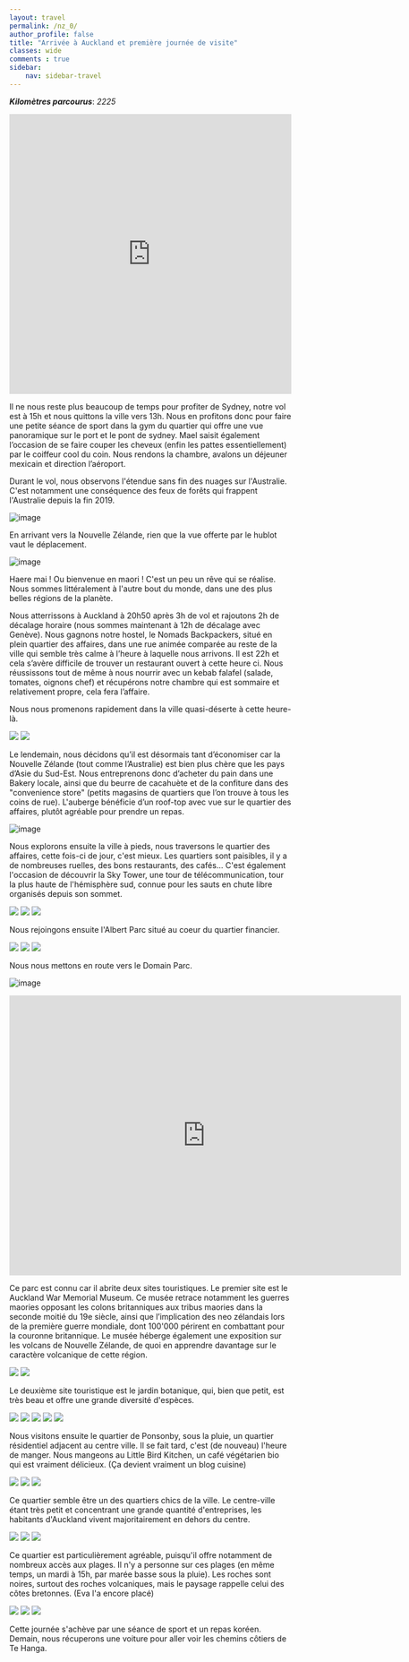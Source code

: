 ```yaml
---
layout: travel
permalink: /nz_0/
author_profile: false
title: "Arrivée à Auckland et première journée de visite"
classes: wide
comments : true
sidebar:
    nav: sidebar-travel
---
```


<!-- jQuery 1.8 or later, 33 KB -->
<script src="https://ajax.googleapis.com/ajax/libs/jquery/1.11.1/jquery.min.js"></script>

<!-- Fotorama from CDNJS, 19 KB -->
<link  href="https://cdnjs.cloudflare.com/ajax/libs/fotorama/4.6.4/fotorama.css" rel="stylesheet">
<script src="https://cdnjs.cloudflare.com/ajax/libs/fotorama/4.6.4/fotorama.js"></script>

***Kilomètres parcourus***: *2225*

<iframe src="https://www.google.com/maps/d/u/0/embed?mid=1GoQknvhxXfCiI-Xc6cKB_Bv5-_mRsaxH" width="100%" height="500" frameBorder="0"></iframe>

<br>

Il ne nous reste plus beaucoup de temps pour profiter de Sydney, notre vol est à 15h et nous quittons la ville vers 13h. Nous en profitons donc pour faire une petite séance de sport dans la gym du quartier qui offre une vue panoramique sur le port et le pont de sydney. Mael saisit également l’occasion de se faire couper les cheveux (enfin les pattes essentiellement) par le coiffeur cool du coin. Nous rendons la chambre, avalons un déjeuner mexicain et direction l’aéroport. 

Durant le vol, nous observons l'étendue sans fin des nuages sur l'Australie. C'est notamment une conséquence des feux de forêts qui frappent l'Australie depuis la fin 2019.

![image](https://drive.google.com/uc?id=1-hPkuiWxsniJ6ebQKqHwdtrXesCQprGE)

En arrivant vers la Nouvelle Zélande, rien que la vue offerte par le hublot vaut le déplacement.

![image](https://drive.google.com/uc?id=1IgLOhBcfqkk9OSoIRYipMZLXkqEk12eK)

Haere mai ! Ou bienvenue en maori ! C'est un peu un rêve qui se réalise. Nous sommes littéralement à l'autre bout du monde, dans une des plus belles régions de la planète.

Nous atterrissons à Auckland à 20h50 après 3h de vol et rajoutons 2h de décalage horaire (nous sommes maintenant à 12h de décalage avec Genève). Nous gagnons notre hostel, le Nomads Backpackers, situé en plein quartier des affaires, dans une rue animée comparée au reste de la ville qui semble très calme à l’heure à laquelle nous arrivons. Il est 22h et cela s’avère difficile de trouver un restaurant ouvert à cette heure ci. Nous réussissons tout de même à nous nourrir avec un kebab falafel (salade, tomates, oignons chef) et récupérons notre chambre qui est sommaire et relativement propre, cela fera l’affaire.

Nous nous promenons rapidement dans la ville quasi-déserte à cette heure-là.

<div class="fotorama">
  <img src="https://drive.google.com/uc?id=1xpy3vDKhCyNml023_5zMs0E0hMvh-j33">
  <img src="https://drive.google.com/uc?id=1z1Jw5-AH2rlTlgbXU3nBtSMZKrdVgBEW">
</div>

Le lendemain, nous décidons qu’il est désormais tant d’économiser car la Nouvelle Zélande (tout comme l’Australie) est bien plus chère que les pays d’Asie du Sud-Est. Nous entreprenons donc d’acheter du pain dans une Bakery locale, ainsi que du beurre de cacahuète et de la confiture dans des "convenience store" (petits magasins de quartiers que l’on trouve à tous les coins de rue). L'auberge bénéficie d’un roof-top avec vue sur le quartier des affaires, plutôt agréable pour prendre un repas. 

![image](https://drive.google.com/uc?id=10lMn-4c9U3xfBLTUGGfpSO3UV0Qj6F5p)

Nous explorons ensuite la ville à pieds, nous traversons le quartier des affaires, cette fois-ci de jour, c'est mieux. Les quartiers sont paisibles, il y a de nombreuses ruelles, des bons restaurants, des cafés... C'est également l'occasion de découvrir la Sky Tower, une tour de télécommunication, tour la plus haute de l'hémisphère sud, connue pour les sauts en chute libre organisés depuis son sommet.

<div class="fotorama">
  <img src="https://drive.google.com/uc?id=1HMYsm9VYy2K4X1fAQbw6APuqgoO_o6gv">
  <img src="https://drive.google.com/uc?id=1SPu93BMV0vXxw3-QtRW0cFpY-io7LGxw">
  <img src="https://drive.google.com/uc?id=14jA6zugDTFVaP3YwimQv_12_uWiwm9la">
</div>

Nous rejoingons ensuite l'Albert Parc situé au coeur du quartier financier.

<div class="fotorama">
  <img src="https://drive.google.com/uc?id=1vzKxZkL_7b5Ib3PA9JNmmEXbrnPJ4YUv">
  <img src="https://drive.google.com/uc?id=1HFpofmbUjoD9_92XM1ufOerLD2g8cv8R">
  <img src="https://drive.google.com/uc?id=1ktJEhMtODE85ihcTRiS46x05lZg0dapF">
</div>

Nous nous mettons en route vers le Domain Parc.

![image](https://drive.google.com/uc?id=19qZ5AUubF_PC08RlbqojgnyuzZYAs5tp)

<iframe width="700" height="500" src="https://www.youtube.com/embed/JeyDLvyYkRA" frameborder="0" allow="accelerometer; autoplay; encrypted-media; gyroscope; picture-in-picture" allowfullscreen></iframe>

<br>

Ce parc est connu car il abrite deux sites touristiques. Le premier site est le Auckland War Memorial Museum. Ce musée retrace notamment les guerres maories opposant les colons britanniques aux tribus maories dans la seconde moitié du 19e siècle, ainsi que l’implication des neo zélandais lors de la première guerre mondiale, dont 100'000 périrent en combattant pour la couronne britannique. Le musée héberge également une exposition sur les volcans de Nouvelle Zélande, de quoi en apprendre davantage sur le caractère volcanique de cette région.

<div class="fotorama">
  <img src="https://drive.google.com/uc?id=11yOXGo4f7yhoPgpqvrrjC9qmPRMb2Q7E">
  <img src="https://drive.google.com/uc?id=13ewIa3ciuVwiv53-ow8RUl6HdEuufwU4">
</div>

Le deuxième site touristique est le jardin botanique, qui, bien que petit, est très beau et offre une grande diversité d'espèces. 

<div class="fotorama">
  <img src="https://drive.google.com/uc?id=1FSrgoSEimv8eeBGsUGuPTDIpSLcQPuqF">
  <img src="https://drive.google.com/uc?id=12skHtAQ9to3vZN0A07qp5KRJfwl5VSHu">
  <img src="https://drive.google.com/uc?id=1g_rHSN4Gt3UUg2L4hfj_mXbcNMkcyIrs">
  <img src="https://drive.google.com/uc?id=1YqZPD_dqPvDN8jXeeq6281lP38eI3eQk">
  <img src="https://drive.google.com/uc?id=1Dv9FaNNnP96AzwV-jYzMKvkNAUuvvriF">
</div>

Nous visitons ensuite le quartier de Ponsonby, sous la pluie, un quartier résidentiel adjacent au centre ville. Il se fait tard, c'est (de nouveau) l'heure de manger. Nous mangeons au  Little Bird Kitchen, un café végétarien bio qui est vraiment délicieux. (Ça devient vraiment un blog cuisine)

<div class="fotorama">
  <img src="https://drive.google.com/uc?id=1f9kXg_93SiW9TslnTPik5cYavln0wImY">
  <img src="https://drive.google.com/uc?id=14Y-Yv8MbO9CMU5V2OWMm2cg-nM_f5rmI">
  <img src="https://drive.google.com/uc?id=1ECcHpqikVjt8zHKn9TTDSyeH_oDaIU6x">
</div>

Ce quartier semble être un des quartiers chics de la ville. Le centre-ville étant très petit et concentrant une grande quantité d'entreprises, les habitants d'Auckland vivent majoritairement en dehors du centre.

<div class="fotorama">
  <img src="https://drive.google.com/uc?id=1JMZNaHkgBBUHghPMTPhv1LMehJrom4ZO">
  <img src="https://drive.google.com/uc?id=1AKcSq9PiorWSh_ykDi0ZxUDFdVDGzo44">
  <img src="https://drive.google.com/uc?id=1shMQJWzOzuRtQe-TxTokeJJoK2BR8KrD">
</div>

Ce quartier est particulièrement agréable, puisqu'il offre notamment de nombreux accès aux plages. Il n'y a personne sur ces plages (en même temps, un mardi à 15h, par marée basse sous la pluie). Les roches sont noires, surtout des roches volcaniques, mais le paysage rappelle celui des côtes bretonnes. (Eva l'a encore placé)

<div class="fotorama">
  <img src="https://drive.google.com/uc?id=1dpt6g4p4AMiu4Ja1Pv0r0XKBgyCwkQ26">
  <img src="https://drive.google.com/uc?id=1OJDru62zFNBSF0sH7ZLEeUD67WGoMVRW">
  <img src="https://drive.google.com/uc?id=1A4txcfxQlwnfLCz12n9LS_huZcXX7tGj">
</div>

Cette journée s'achève par une séance de sport et un repas koréen. Demain, nous récuperons une voiture pour aller voir les chemins côtiers de Te Hanga.